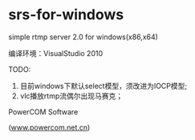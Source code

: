 # srs-for-windows
simple rtmp server 2.0 for windows(x86,x64)

编译环境：VisualStudio 2010

TODO: 
1. 目前windows下默认select模型，须改进为IOCP模型;
2. vlc播放rtmp流偶尔出现马赛克；

PowerCOM Software

(www.powercom.net.cn)
